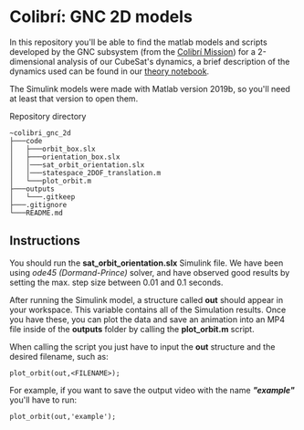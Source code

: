 # Colibrí: GNC 2D models

In this repository you'll be able to find the matlab models and scripts developed by the GNC subsystem (from the [Colibrí Mission](https://www.colibrimission.com/)) for a 2-dimensional analysis of our CubeSat's dynamics, a brief description of the dynamics used can be found in our [theory notebook](Theory.ipynb).

The Simulink models were made with Matlab version 2019b, so you'll need at least that version to open them.

Repository directory

    ~colibri_gnc_2d
    ├───code
    │   ├───orbit_box.slx
    │   ├───orientation_box.slx
    │   │───sat_orbit_orientation.slx
    │   │───statespace_2DOF_translation.m
    │   └───plot_orbit.m
    ├───outputs
    │   └───.gitkeep
    ├───.gitignore
    └───README.md

## Instructions

You should run the **sat_orbit_orientation.slx** Simulink file. We have been using *ode45 (Dormand-Prince)* solver, and have observed good results by setting the max. step size between 0.01 and 0.1 seconds.

After running the Simulink model, a structure called **out** should appear in your workspace. This variable contains all of the Simulation results. Once you have these, you can plot the data and save an animation into an MP4 file inside of the **outputs** folder by calling the **plot_orbit.m** script.

When calling the script you just have to input the **out** structure and the desired filename, such as:

    plot_orbit(out,<FILENAME>);

For example, if you want to save the output video with the name ***"example"*** you'll have to run:

    plot_orbit(out,'example');
